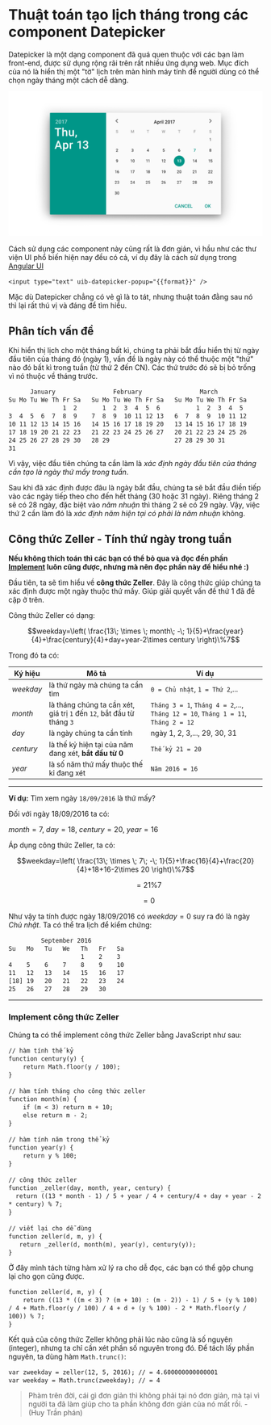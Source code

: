 # Thuật toán tạo lịch tháng trong các component Datepicker

Datepicker là một dạng component đã quá quen thuộc với các bạn làm front-end, được sử dụng rộng rãi trên rất nhiều ứng dụng web. Mục đích của nó là hiển thị một "tờ" lịch trên màn hình máy tính để người dùng có thể chọn ngày tháng một cách dễ dàng.

![](img/components_pickers_date3.png)

Cách sử dụng các component này cũng rất là đơn giản, vì hầu như các thư viện UI phổ biến hiện nay đều có cả, ví dụ đây là cách sử dụng trong [Angular UI](https://angular-ui.github.io/bootstrap/)

```
<input type="text" uib-datepicker-popup="{{format}}" />
```

Mặc dù Datepicker chẳng có vẻ gì là to tát, nhưng thuật toán đằng sau nó thì lại rất thú vị và đáng để tìm hiểu.

## Phân tích vấn đề

Khi hiển thị lịch cho một tháng bất kì, chúng ta phải bắt đầu hiển thị từ ngày đầu tiên của tháng đó (ngày 1), vấn đề là ngày này có thể thuộc một "thứ" nào đó bất kì trong tuần (từ thứ 2 đến CN). Các thứ trước đó sẽ bị bỏ trống vì nó thuộc về tháng trước.

```
      January                February                March
Su Mo Tu We Th Fr Sa   Su Mo Tu We Th Fr Sa   Su Mo Tu We Th Fr Sa
               1  2       1  2  3  4  5  6          1  2  3  4  5
3  4  5  6  7  8  9    7  8  9  10 11 12 13   6  7  8  9  10 11 12
10 11 12 13 14 15 16   14 15 16 17 18 19 20   13 14 15 16 17 18 19
17 18 19 20 21 22 23   21 22 23 24 25 26 27   20 21 22 23 24 25 26
24 25 26 27 28 29 30   28 29                  27 28 29 30 31
31
```

Vì vậy, việc đầu tiên chúng ta cần làm là _xác định ngày đầu tiên của tháng cần tạo là ngày thứ mấy trong tuần_.

Sau khi đã xác định được đâu là ngày bắt đầu, chúng ta sẽ bắt đầu điền tiếp vào các ngày tiếp theo cho đến hết tháng (30 hoặc 31 ngày). Riêng tháng 2 sẽ có 28 ngày, đặc biệt vào _năm nhuận_ thì tháng 2 sẽ có 29 ngày. Vậy, việc thứ 2 cần làm đó là _xác định năm hiện tại có phải là năm nhuận_ không.

## Công thức Zeller - Tính thứ ngày trong tuần

**Nếu không thích toán thì các bạn có thể bỏ qua và đọc đến phần [Implement](#implement-c-ng-th-c-zeller) luôn cũng được, nhưng mà nên đọc phần này để hiểu nhé :)**

Đầu tiên, ta sẽ tìm hiểu về **công thức Zeller**. Đây là công thức giúp chúng ta xác định được một ngày thuộc thứ mấy. Giúp giải quyết vấn đề thứ 1 đã đề cập ở trên.

Công thức Zeller có dạng:

$$weekday=\left( \frac{13\; \times \; month\; -\; 1}{5}+\frac{year}{4}+\frac{century}{4}+day+year-2\times century \right)\%7$$

Trong đó ta có:

| Ký hiệu 	| Mô tả 	| Ví dụ 	|
|---------	|-------	|-------	|
| $weekday$	| là thứ ngày mà chúng ta cần tìm      	| `0 = Chủ nhật`, `1 = Thứ 2`,...      	|
| $month$	| là tháng chúng ta cần xét, giá trị `1` đến `12`, bắt đầu từ tháng `3`      	| `Tháng 3 = 1`, `Tháng 4 = 2`,..., `Tháng 12 = 10`, `Tháng 1 = 11`, `Tháng 2 = 12`      	|
| $day$ 	| là ngày chúng ta cần tính      	| ngày 1, 2, 3,..., 29, 30, 31      	|
| $century$ | là thế kỷ hiện tại của năm đang xét, **bắt đầu từ 0**      	| `Thế kỷ 21 = 20`      	|
| $year$ 	| là số năm thứ mấy thuộc thế kỉ đang xét      	| `Năm 2016 = 16`      	|

---
**Ví dụ:** Tìm xem ngày `18/09/2016` là thứ mấy?

Đối với ngày $18/09/2016$ ta có:

$month = 7$, $day = 18$, $century = 20$, $year = 16$

Áp dụng công thức Zeller, ta có:

$$weekday=\left( \frac{13\; \times \; 7\; -\; 1}{5}+\frac{16}{4}+\frac{20}{4}+18+16-2\times 20 \right)\%7$$

$$\; \; \; \; \; \; \; \; \; \; \; \; \; \; = 21 \% 7$$

$$\; \; \; \; \; \; \; \; \; \; \; \; \; \; = 0$$

Như vậy ta tính được ngày $18/09/2016$ có $weekday = 0$ suy ra đó là ngày _Chủ nhật_. Ta có thể tra lịch để kiểm chứng:

```
         September 2016
Su   Mo   Tu   We   Th   Fr   Sa
                    1    2    3
4    5    6    7    8    9    10
11   12   13   14   15   16   17
[18] 19   20   21   22   23   24
25   26   27   28   29   30
```
---

### Implement công thức Zeller

Chúng ta có thể implement công thức Zeller bằng JavaScript như sau:

```
// hàm tính thế kỷ
function century(y) {
	return Math.floor(y / 100);
}

// hàm tính tháng cho công thức zeller
function month(m) {
	if (m < 3) return m + 10;
	else return m - 2;
}

// hàm tính năm trong thể kỷ
function year(y) {
	return y % 100;
}

// công thức zeller
function _zeller(day, month, year, century) {
  return ((13 * month - 1) / 5 + year / 4 + century/4 + day + year - 2 * century) % 7;
}

// viết lại cho dễ dùng
function zeller(d, m, y) {
   return _zeller(d, month(m), year(y), century(y));
}
```

Ở đây mình tách từng hàm xử lý ra cho dễ đọc, các bạn có thể gộp chung lại cho gọn cũng được.

```
function zeller(d, m, y) {
    return ((13 * ((m < 3) ? (m + 10) : (m - 2)) - 1) / 5 + (y % 100) / 4 + Math.floor(y / 100) / 4 + d + (y % 100) - 2 * Math.floor(y / 100)) % 7;
}
```

Kết quả của công thức Zeller không phải lúc nào cũng là số nguyên (integer), nhưng ta chỉ cần xét phần số nguyên trong đó. Để tách lấy phần nguyên, ta dùng hàm `Math.trunc()`:

```
var zweekday = zeller(12, 5, 2016); // = 4.600000000000001
var weekday = Math.trunc(zweekday); // = 4
```

> Phàm trên đời, cái gì đơn giản thì không phải tại nó đơn giản, mà tại vì người ta đã làm giúp cho ta phần không đơn giản của nó mất rồi. - (Huy Trần phán)
